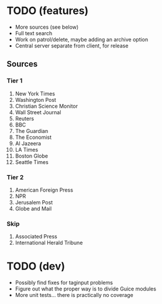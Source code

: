 TODO (features)
===============
* More sources (see below)
* Full text search
* Work on patrol/delete, maybe adding an archive option
* Central server separate from client, for release

Sources
-------

### Tier 1
1. New York Times
2. Washington Post
3. Christian Science Monitor
4. Wall Street Journal
5. Reuters
6. BBC 
7. The Guardian
8. The Economist
9. Al Jazeera
10. LA Times
11. Boston Globe
12. Seattle Times

### Tier 2
1. American Foreign Press
2. NPR
3. Jerusalem Post
4. Globe and Mail

### Skip
1. Associated Press
2. International Herald Tribune

TODO (dev)
==========
* Possibly find fixes for taginput problems
* Figure out what the proper way is to divide Guice modules
* More unit tests... there is practically no coverage
